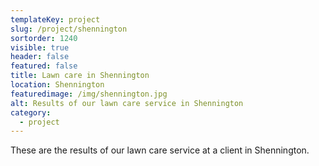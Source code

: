 ```yaml
---
templateKey: project
slug: /project/shennington
sortorder: 1240
visible: true
header: false
featured: false
title: Lawn care in Shennington
location: Shennington
featuredimage: /img/shennington.jpg
alt: Results of our lawn care service in Shennington
category:
  - project
---
```

These are the results of our lawn care service at a client in Shennington.


